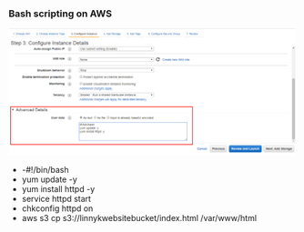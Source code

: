 ### Bash scripting on AWS

![Bash](../../images/EC2/bash.png)

 - -#!/bin/bash
 - yum update -y
 - yum install httpd -y
 - service httpd start
 - chkconfig httpd on
 - aws s3 cp s3://linnykwebsitebucket/index.html /var/www/html